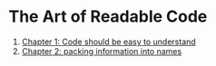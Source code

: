 # The Art of Readable Code
1. [Chapter 1: Code should be easy to understand](Chapter1-Code-Should-Be-Easy-to-Understand.md)
2. [Chapter 2: packing information into names](Chapter2-Packing-Information-into-Names.md)
